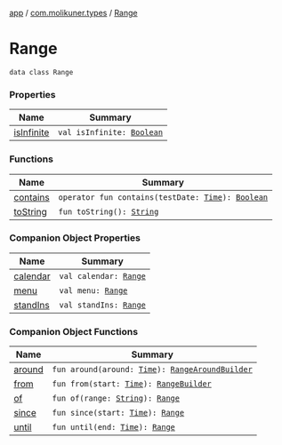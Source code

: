 [app](../../index.md) / [com.molikuner.types](../index.md) / [Range](./index.md)

# Range

`data class Range`

### Properties

| Name | Summary |
|---|---|
| [isInfinite](is-infinite.md) | `val isInfinite: `[`Boolean`](https://kotlinlang.org/api/latest/jvm/stdlib/kotlin/-boolean/index.html) |

### Functions

| Name | Summary |
|---|---|
| [contains](contains.md) | `operator fun contains(testDate: `[`Time`](../-time/index.md)`): `[`Boolean`](https://kotlinlang.org/api/latest/jvm/stdlib/kotlin/-boolean/index.html) |
| [toString](to-string.md) | `fun toString(): `[`String`](https://kotlinlang.org/api/latest/jvm/stdlib/kotlin/-string/index.html) |

### Companion Object Properties

| Name | Summary |
|---|---|
| [calendar](calendar.md) | `val calendar: `[`Range`](./index.md) |
| [menu](menu.md) | `val menu: `[`Range`](./index.md) |
| [standIns](stand-ins.md) | `val standIns: `[`Range`](./index.md) |

### Companion Object Functions

| Name | Summary |
|---|---|
| [around](around.md) | `fun around(around: `[`Time`](../-time/index.md)`): `[`RangeAroundBuilder`](../-range-around-builder/index.md) |
| [from](from.md) | `fun from(start: `[`Time`](../-time/index.md)`): `[`RangeBuilder`](../-range-builder/index.md) |
| [of](of.md) | `fun of(range: `[`String`](https://kotlinlang.org/api/latest/jvm/stdlib/kotlin/-string/index.html)`): `[`Range`](./index.md) |
| [since](since.md) | `fun since(start: `[`Time`](../-time/index.md)`): `[`Range`](./index.md) |
| [until](until.md) | `fun until(end: `[`Time`](../-time/index.md)`): `[`Range`](./index.md) |
